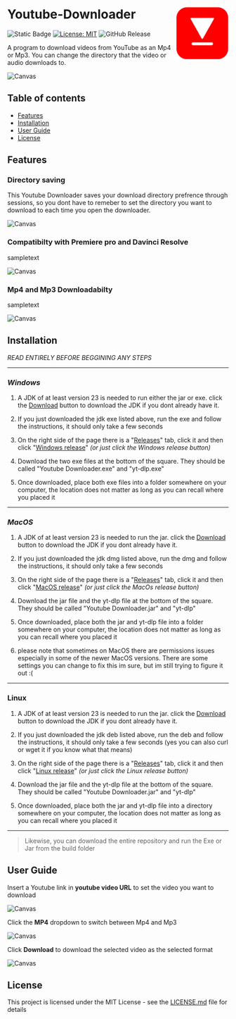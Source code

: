 # Youtube-Downloader <img src="assets/YoutubeDownloaderLogo.png" width="120px" alt="YoutubeDownloaderLogo" align="right">

![Static Badge](https://img.shields.io/badge/Java-f89820)
[![License: MIT](https://img.shields.io/badge/License-MIT-yellow.svg)](https://opensource.org/licenses/MIT)
![GitHub Release](https://img.shields.io/github/v/release/jackSeigerman/Youtube-Downloader)


A program to download videos from YouTube as an Mp4 or Mp3. You can change the directory that the video or audio downloads to. 

![Canvas](assets/YoutubeDownloader.gif)

## Table of contents
- [Features](#features)
- [Installation](#installation)
- [User Guide](#user-guide)
- [License](#license)

## Features

### Directory saving
This Youtube Downloader saves your download directory prefrence through sessions, so you dont have to remeber to set the directory you want to download to each time you open the downloader.

![Canvas](assets/YoutubeDownloaderDirectory.gif)

### Compatibilty with Premiere pro and Davinci Resolve
sampletext

![Canvas](assets/Downloading.gif)

### Mp4 and Mp3 Downloadabilty
sampletext

![Canvas](assets/Gallery.gif)

## Installation

*READ ENTIRELY BEFORE BEGGINING ANY STEPS*

---

### *Windows*

1. A JDK of at least version 23 is needed to run either the jar or exe. click the [Download](https://download.oracle.com/java/23/latest/jdk-23_windows-x64_bin.exe) button to download the JDK if you dont already have it.

2. If you just downloaded the jdk exe listed above, run the exe and follow the instructions, it should only take a few seconds

3. On the right side of the page there is a "[Releases](https://github.com/jackSeigerman/YouTube-Downloader/releases)" tab, click it and then click "[Windows release](https://github.com/jackSeigerman/YouTube-Downloader/releases/tag/v1.0.3)" *(or just click the Windows release button)*

4. Download the two exe files at the bottom of the square. They should be called "Youtube Downloader.exe" and "yt-dlp.exe" 

5. Once downloaded, place both exe files into a folder somewhere on your computer, the location does not matter as long as you can recall where you placed it

---

### *MacOS*

1. A JDK of at least version 23 is needed to run the jar. click the [Download](https://download.oracle.com/java/23/latest/jdk-23_macos-aarch64_bin.dmg) button to download the JDK if you dont already have it.

2. If you just downloaded the jdk dmg listed above, run the dmg and follow the instructions, it should only take a few seconds

3. On the right side of the page there is a "[Releases](https://github.com/jackSeigerman/YouTube-Downloader/releases)" tab, click it and then click "[MacOS release](https://github.com/jackSeigerman/YouTube-Downloader/releases/tag/v1.0.1)" *(or just click the MacOs release button)*

6. Download the jar file and the yt-dlp file at the bottom of the square. They should be called "Youtube Downloader.jar" and "yt-dlp" 

7. Once downloaded, place both the jar and yt-dlp file into a folder somewhere on your computer, the location does not matter as long as you can recall where you placed it

8. please note that sometimes on MacOS there are permissions issues especially in some of the newer MacOS versions. There are some settings you can change to fix this im sure, but im still trying to figure it out :(


---

### Linux

1. A JDK of at least version 23 is needed to run the jar. click the [Download](https://download.oracle.com/java/23/latest/jdk-23_linux-x64_bin.deb) button to download the JDK if you dont already have it.

2. If you just downloaded the jdk deb listed above, run the deb and follow the instructions, it should only take a few seconds (yes you can also curl or wget it if you know what that means)

3. On the right side of the page there is a "[Releases](https://github.com/jackSeigerman/YouTube-Downloader/releases)" tab, click it and then click "[Linux release](https://github.com/jackSeigerman/YouTube-Downloader/releases/tag/v1.0.0)" *(or just click the Linux release button)*

6. Download the jar file and the yt-dlp file at the bottom of the square. They should be called "Youtube Downloader.jar" and "yt-dlp" 

7. Once downloaded, place both the jar and yt-dlp file into a directory somewhere on your computer, the location does not matter as long as you can recall where you placed it

---

>Likewise, you can download the entire repository and run the Exe or Jar from the build folder


## User Guide

Insert a Youtube link  in **youtube video URL** to set the video you want to download

![Canvas](assets/Gallery.JPG)

Click the **MP4** dropdown to switch between Mp4 and Mp3

![Canvas](assets/GenerateImage.JPG)

Click **Download** to download the selected video as the selected format

![Canvas](assets/Download.JPG)


## License
This project is licensed under the MIT License - see the [LICENSE.md](LICENSE) file for details
